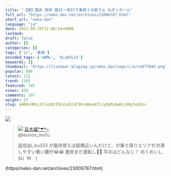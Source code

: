 ```yaml
---
title: "【故】圏央 両向 霞IC～幸ICで車両３の故で止 ねダンボール"
full_url: "https://neko-dan.net/archives/23006787.html"
short_url: "neko-dan"
language: "ja"
date: 2023-09-29T21:08:54+0900
lastmod: 
draft: false
author: []
categories: []
tags: ['ic', '車両']
encoded_tags: ['aWM=', '6LuK5Lih']
keywords: []
thumbnail: "https://livedoor.blogimg.jp/neko_dan/imgs/c/e/ce87f845.png"
popular: 608
latest: 122
trend: 1103
featured: 745
views: 419
comments: 197
weight: 17
slug: aHR0cHMvL25la28tZGFuLm5ldC9hcmNoaXZlcy8yMzAwNjc4Ny5odG1s
---
```


![](https://livedoor.blogimg.jp/neko_dan/imgs/c/e/ce87f845.png)

<blockquote id='twibody4nZLeqUAK7'> <p> <img src='https//livedoor.blogimg.jp/neko_dan/imgs/6/5/656a9bc2.jpg'> <a href='https//twitter.com/leonon_mofu/status/1707723514948751742' target='_blank'>豆大福‎*☂︎*̣̩⋆̩ </a><br> @leonon_mofu </p> <p id='twitext4nZLeqUAK7'> 返信@i_ku333 が圏央使えば結構近いんだけど、が乗り降りエリアが渋滞しやすい重い腰が😂😂 圏央まだ運転し🚗💦 平のはどんなじ？ めくおいしね( ´艸｀) </p> </blockquote> 

(https//neko-dan.net/archives/23006787.html)
